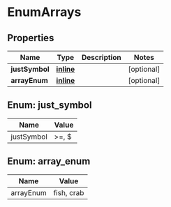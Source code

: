 # EnumArrays

## Properties
Name | Type | Description | Notes
------------ | ------------- | ------------- | -------------
**justSymbol** | [**inline**](#JustSymbolEnum) |  |  [optional]
**arrayEnum** | [**inline**](#kotlin.Array&lt;ArrayEnumEnum&gt;) |  |  [optional]

<a name="JustSymbolEnum"></a>
## Enum: just_symbol
Name | Value
---- | -----
justSymbol | &gt;&#x3D;, $

<a name="kotlin.Array<ArrayEnumEnum>"></a>
## Enum: array_enum
Name | Value
---- | -----
arrayEnum | fish, crab
